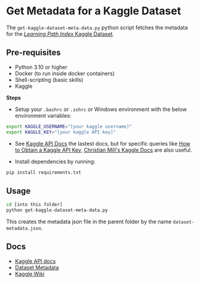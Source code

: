 # Get Metadata for a Kaggle Dataset

The `get-kaggle-dataset-meta-data.py` python script fetches the metadata for the [_Learning Path Index_ Kaggle Dataset](https://www.kaggle.com/datasets/neomatrix369/learning-path-index-dataset).

## Pre-requisites

- Python 3.10 or higher
- Docker (to run inside docker containers)
- Shell-scripting (basic skills)
- Kaggle

**Steps**

- Setup your `.bashrc` or `.zshrc` or Windows environment with the below environment variables:

```bash
export KAGGLE_USERNAME="[your kaggle username]"
export KAGGLE_KEY="[your kaggle API key]"
```

- See [Kaggle API Docs](https://www.kaggle.com/docs/api) the lastest docs, but for specific queries like 
[How to Obtain a Kaggle API Key](https://christianjmills.com/posts/kaggle-obtain-api-key-tutorial/#generate-your-kaggle-api-key), [Christian Mill's Kaggle Docs](https://christianjmills.com/posts/kaggle-obtain-api-key-tutorial/) are also useful.

- Install dependencies by running:

```bash
pip install requirements.txt
```

## Usage

```bash
cd [into this folder]
python get-kaggle-dataset-meta-data.py
```

This creates the metadata json file in the parent folder by the name `dataset-metadata.json`.

## Docs

- [Kaggle API docs](https://www.kaggle.com/docs/api)
- [Dataset Metadata](https://github.com/Kaggle/kaggle-api/wiki/Dataset-Metadata) 
- [Kaggle Wiki](https://github.com/Kaggle/kaggle-api/wiki)
